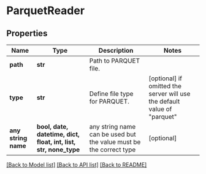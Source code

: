 # ParquetReader


## Properties
Name | Type | Description | Notes
------------ | ------------- | ------------- | -------------
**path** | **str** | Path to PARQUET file. | 
**type** | **str** | Define file type for PARQUET. | [optional]  if omitted the server will use the default value of "parquet"
**any string name** | **bool, date, datetime, dict, float, int, list, str, none_type** | any string name can be used but the value must be the correct type | [optional]

[[Back to Model list]](../README.md#documentation-for-models) [[Back to API list]](../README.md#documentation-for-api-endpoints) [[Back to README]](../README.md)



